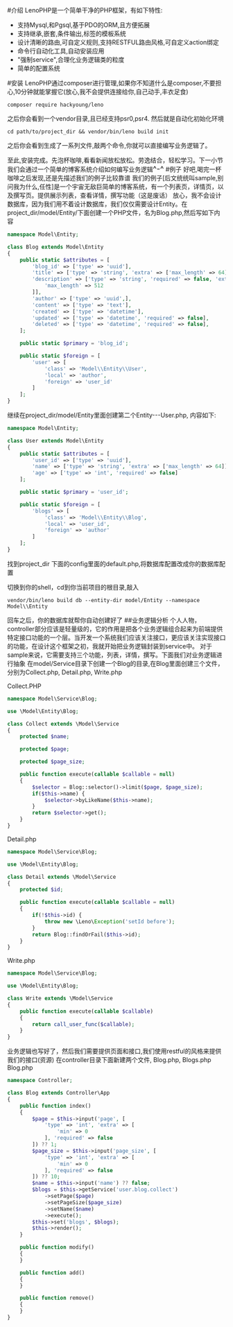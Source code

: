 #介绍
LenoPHP是一个简单干净的PHP框架，有如下特性:
* 支持Mysql,和Pgsql,基于PDO的ORM,且方便拓展
* 支持继承,嵌套,条件输出,标签的模板系统
* 设计清晰的路由,可自定义规则,支持RESTFUL路由风格,可自定义action绑定
* 命令行自动化工具,自动安装应用
* "强制service",合理化业务逻辑类的粒度
* 简单的配置系统

#安装
LenoPHP通过composer进行管理,如果你不知道什么是composer,不要担心,10分钟就能掌握它(放心,我不会提供连接给你,自己动手,丰衣足食)

```shell
composer require hackyoung/leno
```

之后你会看到一个vendor目录,且已经支持psr0,psr4. 然后就是自动化初始化环境

```shell
cd path/to/project_dir && vendor/bin/leno build init
```

之后你会看到生成了一系列文件,敲两个命令,你就可以直接编写业务逻辑了。

至此,安装完成。先泡杯咖啡,看看新闻放松放松。劳逸结合，轻松学习。下一小节我们会通过一个简单的博客系统介绍如何编写业务逻辑<font size=4>^-^</font>
#例子
好吧,喝完一杯咖啡之后发现,还是先描述我们的例子比较靠谱
我们的例子[后文统统叫sample,别问我为什么,任性]是一个宇宙无敌巨简单的博客系统，有一个列表页，详情页，以及撰写页。提供展示列表，查看详情，撰写功能（这是废话）
放心，我不会设计数据库，因为我们用不着设计数据库，我们仅仅需要设计Entity。在project_dir/model/Entity/下面创建一个PHP文件，名为Blog.php,然后写如下内容
```PHP
namespace Model\Entity;

class Blog extends Model\Entity
{
    public static $attributes = [
        'blog_id' => ['type' => 'uuid'],
        'title' => ['type' => 'string', 'extra' => ['max_length' => 64]],
        'description' => ['type' => 'string', 'required' => false, 'extra' => [
            'max_length' => 512
        ]],
        'author' => ['type' => 'uuid',],
        'content' => ['type' => 'text'],
        'created' => ['type' => 'datetime'],
        'updated' => ['type' => 'datetime', 'required' => false],
        'deleted' => ['type' => 'datetime', 'required' => false],
    ];

    public static $primary = 'blog_id';

    public static $foreign = [
        'user' => [
            'class' => 'Model\\Entity\\User',
            'local' => 'author',
            'foreign' => 'user_id'
        ]
    ];
}
```

继续在project_dir/model/Entity里面创建第二个Entity---User.php, 内容如下:
```php
namespace Model\Entity;

class User extends Model\Entity
{
    public static $attributes = [
        'user_id' => ['type' => 'uuid'],
        'name' => ['type' => 'string', 'extra' => ['max_length' => 64]],
        'age' => ['type' => 'int', 'required' => false]
    ];

    public static $primary = 'user_id';

    public static $foreign = [
        'blogs' => [
            'class' => 'Model\\Entity\\Blog',
            'local' => 'user_id',
            'foreign' => 'author'
        ]
    ];
}
```
找到project_dir 下面的config里面的default.php,将数据库配置改成你的数据库配置

切换到你的shell，cd到你当前项目的根目录,敲入
```shell
vendor/bin/leno build db --entity-dir model/Entity --namespace Model\\Entity
```

回车之后，你的数据库就帮你自动创建好了
##业务逻辑分析
个人人物，controller部分应该是轻量级的，它的作用是把各个业务逻辑组合起来为前端提供特定接口功能的一个层。当开发一个系统我们应该关注接口，更应该关注实现接口的功能，在设计这个框架之初，我就开始把业务逻辑封装到service中。
对于sample来说，它需要支持三个功能，列表，详情，撰写。下面我们对业务逻辑进行抽象
在model/Service目录下创建一个Blog的目录,在Blog里面创建三个文件，分别为Collect.php, Detail.php, Write.php

Collect.PHP
```PHP
namespace Model\Service\Blog;

use \Model\Entity\Blog;

class Collect extends \Model\Service
{
    protected $name;

    protected $page;

    protected $page_size;

    public function execute(callable $callable = null)
    {
        $selector = Blog::selector()->limit($page, $page_size);
        if($this->name) {
            $selector->byLikeName($this->name);
        }
        return $selector->get();
    }
}
```

Detail.php
```php
namespace Model\Service\Blog;

use \Model\Entity\Blog;

class Detail extends \Model\Service
{
    protected $id;

    public function execute(callable $callable = null)
    {
        if(!$this->id) {
            throw new \Leno\Exception('setId before');
        }
        return Blog::findOrFail($this->id);
    }
}
```

Write.php
```php
namespace Model\Service\Blog;

use \Model\Entity\Blog;

class Write extends \Model\Service
{
    public function execute(callable $callable)
    {
        return call_user_func($callable);
    }
}
```

业务逻辑也写好了，然后我们需要提供页面和接口,我们使用restful的风格来提供我们的接口(资源)
在controller目录下面新建两个文件, Blog.php, Blogs.php
Blog.php
```php
namespace Controller;

class Blog extends Controller\App
{
    public function index()
    {
        $page = $this->input('page', [
            'type' => 'int', 'extra' => [
                'min' => 0
            ], 'required' => false
        ]) ?? 1;
        $page_size = $this->input('page_size', [
            'type' => 'int', 'extra' => [
                'min' => 0
            ], 'required' => false
        ]) ?? 10;
        $name = $this->input('name') ?? false;
        $blogs = $this->getService('user.blog.collect')
            ->setPage($page)
            ->setPageSize($page_size)
            ->setName($name)
            ->execute();
        $this->set('blogs', $blogs);
        $this->render();
    }

    public function modify()
    {
    }

    public function add()
    {
    }

    public function remove()
    {
    }
}
```
